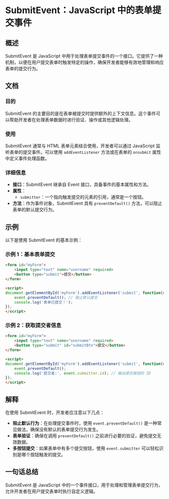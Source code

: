 <!--
Meta Description: # SubmitEvent：JavaScript 中的表单提交事件 ## 概述 SubmitEvent 是 JavaScript 中用于处理表单提交事件的一个接口。它提供了一种机制，以便在用户提交表单时触发特定的操作，确保开发者能够有效地管理和响应表单的提交行为。 ## 文档 ### 目的 Subm...
Meta Keywords: submitevent, event, preventdefault, javascript, form
-->

# SubmitEvent：JavaScript 中的表单提交事件

## 概述
SubmitEvent 是 JavaScript 中用于处理表单提交事件的一个接口。它提供了一种机制，以便在用户提交表单时触发特定的操作，确保开发者能够有效地管理和响应表单的提交行为。

## 文档
### 目的
SubmitEvent 的主要目的是在表单被提交时提供额外的上下文信息。这个事件可以帮助开发者在处理表单数据时进行验证、操作或其他逻辑处理。

### 使用
SubmitEvent 通常与 HTML 表单元素结合使用，开发者可以通过 JavaScript 监听表单的提交事件。可以使用 `addEventListener` 方法或在表单的 `onsubmit` 属性中定义事件处理函数。

### 详细信息
- **接口**：SubmitEvent 继承自 Event 接口，具备事件的基本属性和方法。
- **属性**：
  - `submitter`：一个指向触发提交的元素的引用，通常是一个按钮。
- **方法**：作为事件对象，SubmitEvent 具有 `preventDefault()` 方法，可以阻止表单的默认提交行为。

## 示例
以下是使用 SubmitEvent 的基本示例：

### 示例 1：基本表单提交
```html
<form id="myForm">
    <input type="text" name="username" required>
    <button type="submit">提交</button>
</form>

<script>
document.getElementById('myForm').addEventListener('submit', function(event) {
    event.preventDefault(); // 阻止默认提交
    console.log('表单已提交！');
});
</script>
```

### 示例 2：获取提交者信息
```html
<form id="myForm">
    <input type="text" name="username" required>
    <button type="submit" id="submitBtn">提交</button>
</form>

<script>
document.getElementById('myForm').addEventListener('submit', function(event) {
    event.preventDefault();
    console.log('提交者:', event.submitter.id); // 输出提交按钮的 ID
});
</script>
```

## 解释
在使用 SubmitEvent 时，开发者应注意以下几点：
- **阻止默认行为**：在处理提交事件时，使用 `event.preventDefault()` 是一种常见做法，确保没有默认的表单提交行为发生。
- **表单验证**：确保在调用 `preventDefault()` 之前进行必要的验证，避免提交无效数据。
- **多按钮提交**：如果表单中有多个提交按钮，使用 `event.submitter` 可以轻松识别是哪个按钮触发的提交。

## 一句话总结
SubmitEvent 是 JavaScript 中的一个事件接口，用于处理和管理表单提交行为，允许开发者在用户提交表单时执行自定义逻辑。